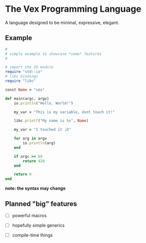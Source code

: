# The Vex Programming Language

A language designed to be minimal, expressive, elegant.

## Example

```rb
#
# simple example to showcase *some* features
#

# import the IO module
require "std::io"
# libc bindings
require "libc" 

const Name = "vex"

def main(argc, argv)
    io.println("Hello, World!")

    my_var = "This is my variable, dont touch it!"

    libc.printf("My name is %s", Name)

    my_var = "I touched it ;D"

    for arg in argv
        io.println(arg)
    end

    if argc >= 69 
        return 420
    end

    return 0
end
```

__note: the syntax may change__

## Planned "big" features

* [ ] powerful macros
* [ ] hopefully simple generics
* [ ] compile-time things


